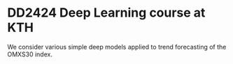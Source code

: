 # DD2424 Deep Learning course at KTH 

We consider various simple deep models applied to trend forecasting of the OMXS30 index.
